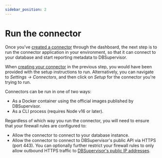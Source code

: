 ```yaml
---
sidebar_position: 2
---
```


# Run the connector

Once you've [created a connector](./create-a-connector) through the dashboard, the next step is to run the connector application in your environment, so that it can connect to your database and start reporting metadata to DBSupervisor.

When [creating your connector](./create-a-connector) in the previous step, you would have been provided with the setup instructions to run. Alternatively, you can navigate to _Settings -> Connectors_, and then click on _Setup_ for the connector you're trying to run.

Connectors can be run in one of two ways:

- As a Docker container using the official images published by DBSupervisor.
- As a CLI process (requires Node v16 or later).

Regardless of which way you run the connector, you will need to ensure that your firewall rules are configured to:

- Allow the connector to connect to your database instance.
- Allow the connector to connect to DBSupervisor's public API via HTTPS (port 443). You can optionally further restrict your firewall rules to only allow outbound HTTPS traffic to [DBSupervisor's public IP addresses](../security#dbsupervisor-public-ip-addresses).
